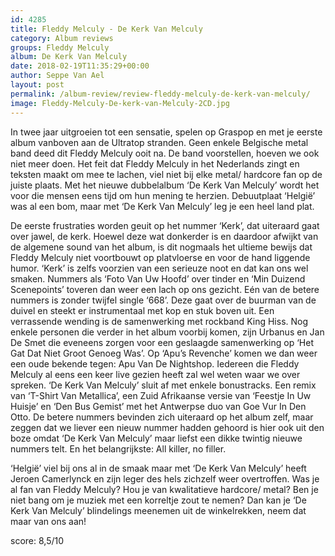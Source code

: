 ```yaml
---
id: 4285
title: Fleddy Melculy - De Kerk Van Melculy
category: Album reviews
groups: Fleddy Melculy
album: De Kerk Van Melculy
date: 2018-02-19T11:35:29+00:00
author: Seppe Van Ael
layout: post
permalink: /album-review/review-fleddy-melculy-de-kerk-van-melculy/
image: Fleddy-Melculy-De-kerk-van-Melculy-2CD.jpg
---
```

In twee jaar uitgroeien tot een sensatie, spelen op Graspop en met je eerste album vanboven aan de Ultratop stranden. Geen enkele Belgische metal band deed dit Fleddy Melculy ooit na. De band voorstellen, hoeven we ook niet meer doen. Het feit dat Fleddy Melculy in het Nederlands zingt en teksten maakt om mee te lachen, viel niet bij elke metal/ hardcore fan op de juiste plaats. Met het nieuwe dubbelalbum ‘De Kerk Van Melculy’ wordt het voor die mensen eens tijd om hun mening te herzien. Debuutplaat ‘Helgië’ was al een bom, maar met ‘De Kerk Van Melculy’ leg je een heel land plat.

De eerste frustraties worden geuit op het nummer ‘Kerk’, dat uiteraard gaat over jawel, de kerk. Hoewel deze wat donkerder is en daardoor afwijkt van de algemene sound van het album, is dit nogmaals het ultieme bewijs dat Fleddy Melculy niet voortbouwt op platvloerse en voor de hand liggende humor. ‘Kerk’ is zelfs voorzien van een serieuze noot en dat kan ons wel smaken. Nummers als ‘Foto Van Uw Hoofd’ over tinder en ‘Min Duizend Scenepoints’ toveren dan weer een lach op ons gezicht. Eén van de betere nummers is zonder twijfel single ‘668’. Deze gaat over de buurman van de duivel en steekt er instrumentaal met kop en stuk boven uit. Een verrassende wending is de samenwerking met rockband King Hiss. Nog enkele personen die verder in het album voorbij komen, zijn Urbanus en Jan De Smet die eveneens zorgen voor een geslaagde samenwerking op ‘Het Gat Dat Niet Groot Genoeg Was’. Op ‘Apu’s Revenche’ komen we dan weer een oude bekende tegen: Apu Van De Nightshop. Iedereen die Fleddy Melculy al eens een keer live gezien heeft zal wel weten waar we over spreken. ‘De Kerk Van Melculy’ sluit af met enkele bonustracks. Een remix van ‘T-Shirt Van Metallica’, een Zuid Afrikaanse versie van ‘Feestje In Uw Huisje’ en ‘Den Bus Gemist’ met het Antwerpse duo van Goe Vur In Den Otto. De betere nummers bevinden zich uiteraard op het album zelf, maar zeggen dat we liever een nieuw nummer hadden gehoord is hier ook uit den boze omdat ‘De Kerk Van Melculy’ maar liefst een dikke twintig nieuwe nummers telt. En het belangrijkste: All killer, no filler.

‘Helgië’ viel bij ons al in de smaak maar met ‘De Kerk Van Melculy’ heeft Jeroen Camerlynck en zijn leger des hels zichzelf weer overtroffen. Was je al fan van Fleddy Melculy? Hou je van kwalitatieve hardcore/ metal? Ben je niet bang om je muziek met een korreltje zout te nemen? Dan kan je ‘De Kerk Van Melculy’ blindelings meenemen uit de winkelrekken, neem dat maar van ons aan!

score: 8,5/10
